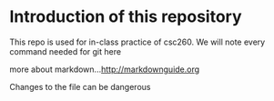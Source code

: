 # Introduction of this repository

This repo is used for in-class practice of csc260.
We will note every command needed for git here

more about markdown...http://markdownguide.org


Changes to the file can be dangerous
